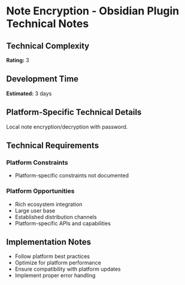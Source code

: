# Note Encryption - Obsidian Plugin Technical Notes

## Technical Complexity
**Rating:** 3

## Development Time
**Estimated:** 3 days

## Platform-Specific Technical Details
Local note encryption/decryption with password.

## Technical Requirements

### Platform Constraints
- Platform-specific constraints not documented

### Platform Opportunities
- Rich ecosystem integration
- Large user base
- Established distribution channels
- Platform-specific APIs and capabilities

## Implementation Notes
- Follow platform best practices
- Optimize for platform performance
- Ensure compatibility with platform updates
- Implement proper error handling

